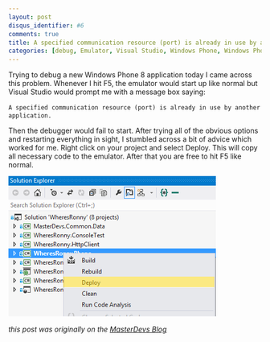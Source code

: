 ```yaml
---
layout: post
disqus_identifier: #6
comments: true
title: A specified communication resource (port) is already in use by another application
categories: [debug, Emulator, Visual Studio, Windows Phone, Windows Phone 8, Windows Phone Emulator, wp8 ]
---
```


Trying to debug a new Windows Phone 8 application today I came across this problem.  Whenever I hit F5, the emulator would start up like normal but Visual Studio would prompt me with a message box saying:

```
A specified communication resource (port) is already in use by another application.
```

Then the debugger would fail to start.  After trying all of the obvious options and restarting everything in sight, I stumbled across a bit of advice which worked for me.  Right click on your project and select Deploy.  This will copy all necessary code to the emulator.  After that you are free to hit F5 like normal.

![](/images/posts/2012/2012-12-4-a-specified-communication-resource/image.png)


_this post was originally on the [MasterDevs Blog](http://blog.masterdevs.com/a-specified-communication-resource-port-is-already-in-use-by-another-application/)_
